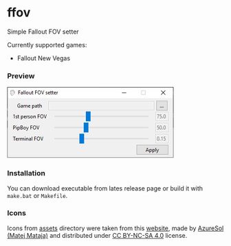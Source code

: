 # ffov
Simple Fallout FOV setter

Currently supported games:
 - Fallout New Vegas

### Preview
![Preview](data/preview.png "Preview")

### Installation

You can download executable from lates release page or build it with `make.bat` or `Makefile`.

### Icons
Icons from [assets](ffov/assets) directory were taken from this [website](https://iconarchive.com/show/sketchy-icons-by-azuresol/Fallout-icon.html), made by [AzureSol (Matej Mataja)](http://azuresol.deviantart.com) and distributed under [CC BY-NC-SA 4.0](https://creativecommons.org/licenses/by-nc-sa/4.0/) license.